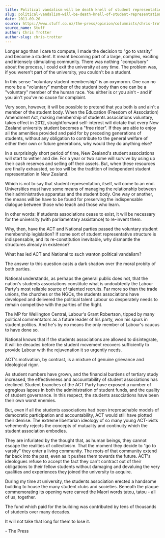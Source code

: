 ```yaml
---
title: Political vandalism will be death knell of student representation
slug: political-vandalism-will-be-death-knell-of-student-representation
date: 2011-09-20
source: https://www.stuff.co.nz/the-press/opinion/columnists/chris-trotter/5652798/Political-vandalism-will-be-death-knell-of-student-representation
source_name: Stuff
author: Chris Trotter
author-slug: chris-trotter
---
```


Longer ago than I care to compute, I made the decision to "go to varsity" and become a student. It meant becoming part of a large, complex, exciting and intensely stimulating community. There was nothing "compulsory" about the process, I could exit the university at any time. The problem was, if you weren't part of the university, you couldn't be a student.

In this sense "voluntary student membership" is an oxymoron. One can no more be a "voluntary" member of the student body than one can be a "voluntary" member of the human race. You either is or you ain't - and if you ain't you've no cause for complaint.

Very soon, however, it will be possible to pretend that you both is and ain't a member of the student body. When the Education (Freedom of Association) Amendment Act, making membership of students associations voluntary, takes effect in 2012, straightforward self-interest will dictate that every New Zealand university student becomes a "free rider". If they are able to enjoy all the amenities provided and paid for by preceding generations of students, without any obligation to contribute to the general welfare of either their own or future generations, why would they do anything else?

In a surprisingly short period of time, New Zealand's student associations will start to wither and die. For a year or two some will survive by using up their cash reserves and selling off their assets. But, when these resources are finally exhausted, so too will be the tradition of independent student representation in New Zealand.

Which is not to say that student representation, itself, will come to an end. Universities must have some means of managing the relationship between their administrative apparatus and the student body. One way or another, the means will be have to be found for preserving the indispensable dialogue between those who teach and those who learn.

In other words: If students associations cease to exist, it will be necessary for the university (with parliamentary assistance) to re-invent them.

Why, then, have the ACT and National parties passed the voluntary student membership legislation? If some sort of student representative structure is indispensable, and its re-constitution inevitable, why dismantle the structures already in existence?

What has led ACT and National to such wanton political vandalism?

The answer to this question casts a dark shadow over the moral probity of both parties.

National understands, as perhaps the general public does not, that the nation's students associations constitute what is undoubtedly the Labour Party's most reliable source of talented recruits. Far more so than the trade unions, the churches or the NGOs, the students associations have developed and delivered the political talent Labour so desperately needs to remain competitive with the parties of the Right.

The MP for Wellington Central, Labour's Grant Robertson, tipped by many political commentators as a future leader of his party, won his spurs in student politics. And he's by no means the only member of Labour's caucus to have done so.

National knows that if the students associations are allowed to disintegrate, it will be decades before the student movement recovers sufficiently to provide Labour with the rejuvenation it so urgently needs.

ACT's motivation, by contrast, is a mixture of genuine grievance and ideological rigor.

As student numbers have grown, and the financial burdens of tertiary study increased, the effectiveness and accountability of student associations has declined. Student branches of the ACT Party have exposed a number of egregious lapses in both the administration of student funds, and the quality of student governance. In this respect, the students associations have been their own worst enemies.

But, even if all the students associations had been irreproachable models of democratic participation and accountability, ACT would still have plotted their demise. The extreme libertarian ideology of so many young ACT-ivists vehemently rejects the concepts of mutuality and continuity which the student association embodies.

They are infuriated by the thought that, as human beings, they cannot escape the realities of collectivism. That the moment they decide to "go to varsity" they enter a living community. The roots of that community extend far back into the past, even as it pushes them towards the future. ACT's ideologues refuse to accept the fact they can't contract out of their obligations to their fellow students without damaging and devaluing the very qualities and experiences they joined the university to acquire.

During my time at university, the students association erected a handsome building to house the many student clubs and societies. Beneath the plaque commemorating its opening were carved the Maori words tatou, tatou - all of us, together.

The fund which paid for the building was contributed by tens of thousands of students over many decades.

It will not take that long for them to lose it.

\- The Press